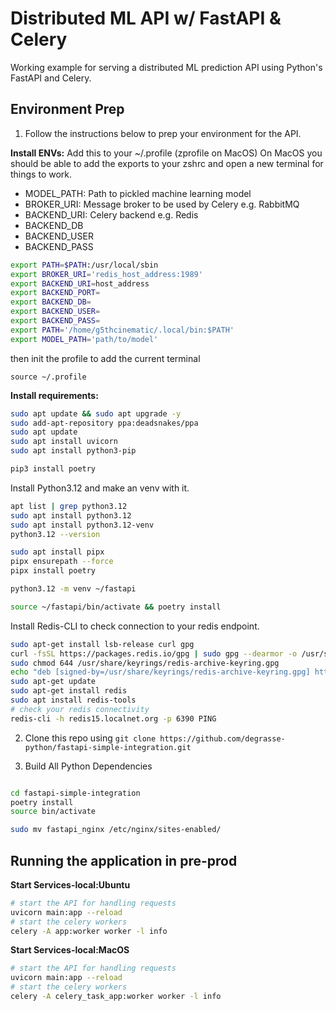 # Distributed ML API w/ FastAPI & Celery
Working example for serving a distributed ML prediction API using Python's FastAPI and Celery. 


## Environment Prep 

1. Follow the instructions below to prep your environment for the API.

**Install ENVs:**
Add this to your ~/.profile (zprofile on MacOS)
On MacOS you should be able to add the exports to your zshrc and open a new terminal for things to work.
* MODEL_PATH: Path to pickled machine learning model
* BROKER_URI: Message broker to be used by Celery e.g. RabbitMQ
* BACKEND_URI: Celery backend e.g. Redis
* BACKEND_DB
* BACKEND_USER
* BACKEND_PASS

```bash
export PATH=$PATH:/usr/local/sbin
export BROKER_URI='redis_host_address:1989'
export BACKEND_URI=host_address
export BACKEND_PORT= 
export BACKEND_DB= 
export BACKEND_USER= 
export BACKEND_PASS=
export PATH='/home/g5thcinematic/.local/bin:$PATH'
export MODEL_PATH='path/to/model'

```

then init the profile to add the current terminal

`source ~/.profile`

**Install requirements:**
```bash
sudo apt update && sudo apt upgrade -y
sudo add-apt-repository ppa:deadsnakes/ppa
sudo apt update
sudo apt install uvicorn
sudo apt install python3-pip

pip3 install poetry
```

Install Python3.12 and make an venv with it.
```bash
apt list | grep python3.12
sudo apt install python3.12
sudo apt install python3.12-venv
python3.12 --version

sudo apt install pipx
pipx ensurepath --force
pipx install poetry

python3.12 -m venv ~/fastapi

source ~/fastapi/bin/activate && poetry install
```

Install Redis-CLI to check connection to your redis endpoint.
```bash
sudo apt-get install lsb-release curl gpg
curl -fsSL https://packages.redis.io/gpg | sudo gpg --dearmor -o /usr/share/keyrings/redis-archive-keyring.gpg
sudo chmod 644 /usr/share/keyrings/redis-archive-keyring.gpg
echo "deb [signed-by=/usr/share/keyrings/redis-archive-keyring.gpg] https://packages.redis.io/deb $(lsb_release -cs) main" | sudo tee /etc/apt/sources.list.d/redis.list
sudo apt-get update
sudo apt-get install redis
sudo apt install redis-tools
# check your redis connectivity
redis-cli -h redis15.localnet.org -p 6390 PING
```

2.  Clone this repo using 
`git clone https://github.com/degrasse-python/fastapi-simple-integration.git`


3. Build All Python Dependencies
``` bash

cd fastapi-simple-integration
poetry install
source bin/activate

sudo mv fastapi_nginx /etc/nginx/sites-enabled/
```

## Running the application in pre-prod

**Start Services-local:Ubuntu**
```bash
# start the API for handling requests
uvicorn main:app --reload
# start the celery workers
celery -A app:worker worker -l info
```

**Start Services-local:MacOS**
```bash
# start the API for handling requests
uvicorn main:app --reload
# start the celery workers
celery -A celery_task_app:worker worker -l info

```


